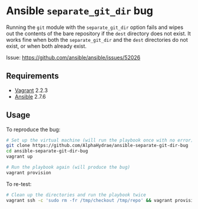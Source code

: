 # Ansible `separate_git_dir` bug

Running the `git` module with the `separate_git_dir` option fails and wipes out
the contents of the bare repository if the `dest` directory does not exist. It
works fine when both the `separate_git_dir` and the `dest` directories do not
exist, or when both already exist.

Issue: https://github.com/ansible/ansible/issues/52026

## Requirements

* [Vagrant](https://www.vagrantup.com/) 2.2.3
* [Ansible](https://www.ansible.com/) 2.7.6

## Usage

To reproduce the bug:

```bash
# Set up the virtual machine (will run the playbook once with no error)
git clone https://github.com/AlphaHydrae/ansible-separate-git-dir-bug
cd ansible-separate-git-dir-bug
vagrant up

# Run the playbook again (will produce the bug)
vagrant provision
```

To re-test:

```bash
# Clean up the directories and run the playbook twice
vagrant ssh -c 'sudo rm -fr /tmp/checkout /tmp/repo' && vagrant provision && vagrant provision
```
